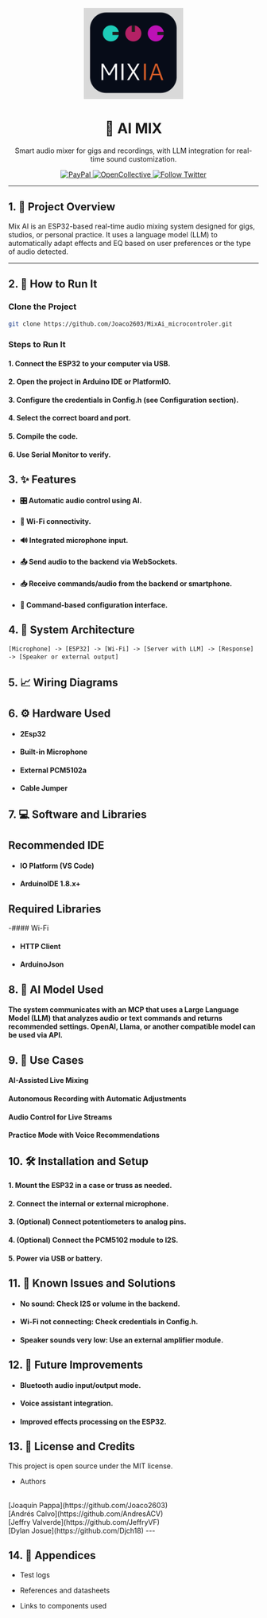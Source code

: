 <p align="center">
<img src="./assets/image.png" width="200" alt="AI Mix Logo" />
</p>

<h1 align="center">🚀 AI MIX</h1>

<p align="center">
Smart audio mixer for gigs and recordings, with LLM integration for real-time sound customization.
</p>

<p align="center">
<a href="https://paypal.me/kamilmysliwiec" target="_blank">
<img src="https://img.shields.io/badge/Donate-PayPal-ff3f59.svg" alt="PayPal"/>
</a>
<a href="#" target="_blank">
<img src="https://img.shields.io/badge/Support%20us-Open%20Collective-41B883.svg" alt="OpenCollective"/>
</a>
<a href="#" target="_blank">
<img src="https://img.shields.io/twitter/follow/nestframework.svg?style=social&label=Follow" alt="Follow Twitter"/>
</a>
</p>

---

## 1. 📄 Project Overview

Mix AI is an ESP32-based real-time audio mixing system designed for gigs, studios, or personal practice. It uses a language model (LLM) to automatically adapt effects and EQ based on user preferences or the type of audio detected.

---

## 2. 🧪 How to Run It

### Clone the Project

```bash
git clone https://github.com/Joaco2603/MixAi_microcontroler.git
```

### Steps to Run It

#### 1. Connect the ESP32 to your computer via USB.

#### 2. Open the project in Arduino IDE or PlatformIO.

#### 3. Configure the credentials in Config.h (see Configuration section).

#### 4. Select the correct board and port.

#### 5. Compile the code.

#### 6. Use Serial Monitor to verify.

## 3. ✨ Features
- #### 🎛️ Automatic audio control using AI.

- #### 📶 Wi-Fi connectivity.

- #### 🔊 Integrated microphone input.

- #### 📤 Send audio to the backend via WebSockets.

- #### 📥 Receive commands/audio from the backend or smartphone.

- #### 🎨 Command-based configuration interface.

## 4. 🧠 System Architecture

``` tap
[Microphone] -> [ESP32] -> [Wi-Fi] -> [Server with LLM] -> [Response] -> [Speaker or external output]
```

## 5. 📈 Wiring Diagrams

## 6. ⚙️ Hardware Used

- #### 2Esp32
- #### Built-in Microphone
- #### External PCM5102a
- #### Cable Jumper

## 7. 💻 Software and Libraries

## Recommended IDE
- #### IO Platform (VS Code)
- #### ArduinoIDE 1.8.x+

## Required Libraries
-#### Wi-Fi

- #### HTTP Client

- #### ArduinoJson

## 8. 🤖 AI Model Used

#### The system communicates with an MCP that uses a Large Language Model (LLM) that analyzes audio or text commands and returns recommended settings. OpenAI, Llama, or another compatible model can be used via API.

## 9. 📌 Use Cases

#### AI-Assisted Live Mixing
#### Autonomous Recording with Automatic Adjustments
#### Audio Control for Live Streams
#### Practice Mode with Voice Recommendations

## 10. 🛠️ Installation and Setup

#### 1. Mount the ESP32 in a case or truss as needed.

#### 2. Connect the internal or external microphone.

#### 3. (Optional) Connect potentiometers to analog pins.

#### 4. (Optional) Connect the PCM5102 module to I2S.

#### 5. Power via USB or battery.

## 11. 🐛 Known Issues and Solutions

- #### No sound: Check I2S or volume in the backend.

- #### Wi-Fi not connecting: Check credentials in Config.h.

- #### Speaker sounds very low: Use an external amplifier module.

## 12. 🔮 Future Improvements

- #### Bluetooth audio input/output mode.

- #### Voice assistant integration.

- #### Improved effects processing on the ESP32.

## 13. 📜 License and Credits

This project is open source under the MIT license.

- Authors
<br/>
[Joaquín Pappa](https://github.com/Joaco2603)
<br/>
[Andrés Calvo](https://github.com/AndresACV)
<br/>
[Jeffry Valverde](https://github.com/JeffryVF)
<br/>
[Dylan Josue](https://github.com/Djch18)
---


## 14. 📎 Appendices
- Test logs

- References and datasheets

- Links to components used